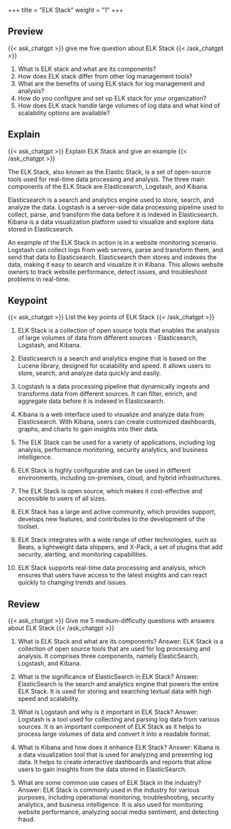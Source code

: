 +++
title = "ELK Stack"
weight = "1"
+++
## Preview
{{< ask_chatgpt >}}
give me five question about ELK Stack
{{< /ask_chatgpt >}}



1. What is ELK stack and what are its components?
2. How does ELK stack differ from other log management tools?
3. What are the benefits of using ELK stack for log management and analysis?
4. How do you configure and set up ELK stack for your organization?
5. How does ELK stack handle large volumes of log data and what kind of scalability options are available?   

## Explain
{{< ask_chatgpt >}}
Explain ELK Stack and give an example
{{< /ask_chatgpt >}}



The ELK Stack, also known as the Elastic Stack, is a set of open-source tools used for real-time data processing and analysis. The three main components of the ELK Stack are Elasticsearch, Logstash, and Kibana.

Elasticsearch is a search and analytics engine used to store, search, and analyze the data. Logstash is a server-side data processing pipeline used to collect, parse, and transform the data before it is indexed in Elasticsearch. Kibana is a data visualization platform used to visualize and explore data stored in Elasticsearch.

An example of the ELK Stack in action is in a website monitoring scenario. Logstash can collect logs from web servers, parse and transform them, and send that data to Elasticsearch. Elasticsearch then stores and indexes the data, making it easy to search and visualize it in Kibana. This allows website owners to track website performance, detect issues, and troubleshoot problems in real-time.   

## Keypoint
{{< ask_chatgpt >}}
List the key points of ELK Stack
{{< /ask_chatgpt >}}



1. ELK Stack is a collection of open source tools that enables the analysis of large volumes of data from different sources - Elasticsearch, Logstash, and Kibana.

2. Elasticsearch is a search and analytics engine that is based on the Lucene library, designed for scalability and speed. It allows users to store, search, and analyze data quickly and easily.

3. Logstash is a data processing pipeline that dynamically ingests and transforms data from different sources. It can filter, enrich, and aggregate data before it is indexed in Elasticsearch.

4. Kibana is a web interface used to visualize and analyze data from Elasticsearch. With Kibana, users can create customized dashboards, graphs, and charts to gain insights into their data.

5. The ELK Stack can be used for a variety of applications, including log analysis, performance monitoring, security analytics, and business intelligence.

6. ELK Stack is highly configurable and can be used in different environments, including on-premises, cloud, and hybrid infrastructures.

7. The ELK Stack is open source, which makes it cost-effective and accessible to users of all sizes.

8. ELK Stack has a large and active community, which provides support, develops new features, and contributes to the development of the toolset.

9. ELK Stack integrates with a wide range of other technologies, such as Beats, a lightweight data shippers, and X-Pack, a set of plugins that add security, alerting, and monitoring capabilities.

10. ELK Stack supports real-time data processing and analysis, which ensures that users have access to the latest insights and can react quickly to changing trends and issues.   

## Review
{{< ask_chatgpt >}}
Give me 5 medium-difficulty questions with answers about ELK Stack
{{< /ask_chatgpt >}}



1. What is ELK Stack and what are its components?
Answer: ELK Stack is a collection of open source tools that are used for log processing and analysis. It comprises three components, namely ElasticSearch, Logstash, and Kibana.

2. What is the significance of ElasticSearch in ELK Stack?
Answer: ElasticSearch is the search and analytics engine that powers the entire ELK Stack. It is used for storing and searching textual data with high speed and scalability.

3. What is Logstash and why is it important in ELK Stack?
Answer: Logstash is a tool used for collecting and parsing log data from various sources. It is an important component of ELK Stack as it helps to process large volumes of data and convert it into a readable format.

4. What is Kibana and how does it enhance ELK Stack?
Answer: Kibana is a data visualization tool that is used for analyzing and presenting log data. It helps to create interactive dashboards and reports that allow users to gain insights from the data stored in ElasticSearch.

5. What are some common use cases of ELK Stack in the industry?
Answer: ELK Stack is commonly used in the industry for various purposes, including operational monitoring, troubleshooting, security analytics, and business intelligence. It is also used for monitoring website performance, analyzing social media sentiment, and detecting fraud.   

